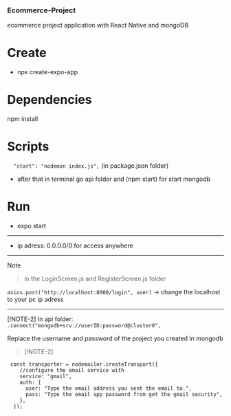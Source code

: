 ### Ecommerce-Project
ecommerce project application with React Native and mongoDB

# Create

  - npx create-expo-app <appName>

# Dependencies

  npm install

# Scripts
  ```  "start": "nodemon index.js",``` (in package.json folder)
  -  after that in terminal go api folder and (npm start) for start mongodb

# Run
- expo start
------------------------------------------------------------

- ip adress: 0.0.0.0/0 for access anywhere

--------------------------------------------------------------

> [!NOTE]

> in the LoginScreen.js and RegisterScreen.js folder
 
```axios.post("http://localhost:8000/login", user)``` -> change the localhost to your pc ip adress

--------------------------------------------------------------
[!NOTE-2]
 In api folder:
``` .connect("mongodb+srv://userID:password@cluster0",```

Replace the username and password of the project you created in mongodb



> [!NOTE-2]

```
 const transporter = nodemailer.createTransport({
    //configure the email service with
    service: "gmail",
    auth: {
      user: "Type the email address you sent the email to.",
      pass: "Type the email app password from get the gmail security",
    },
  });
```
